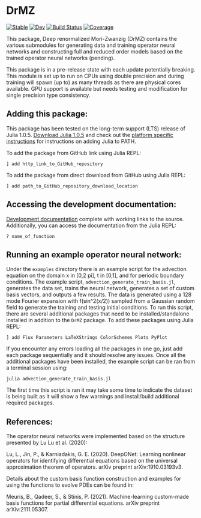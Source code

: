 # DrMZ

[![Stable](https://img.shields.io/badge/docs-stable-blue.svg)](https://brekmeuris.github.io/DrMZ.jl/stable)
[![Dev](https://img.shields.io/badge/docs-dev-blue.svg)](https://brekmeuris.github.io/DrMZ.jl/dev)
[![Build Status](https://github.com/brekmeuris/DrMZ.jl/workflows/CI/badge.svg)](https://github.com/brekmeuris/DrMZ.jl/actions)
[![Coverage](https://codecov.io/gh/brekmeuris/DrMZ.jl/branch/master/graph/badge.svg)](https://codecov.io/gh/brekmeuris/DrMZ.jl)


This package, Deep renormalized Mori-Zwanzig (DrMZ) contains the various submodules for generating data and training operator neural networks and constructing full and reduced order models based on the trained operator neural networks (pending).

This package is in a pre-release state with each update potentially breaking. This module is set up to run on CPUs using double precision and during training will spawn (up to) as many threads as there are physical cores available. GPU support is available but needs testing and modification for single precision type consistency.


## Adding this package:

This package has been tested on the long-term support (LTS) release of Julia 1.0.5. [Download Julia 1.0.5](https://julialang.org/downloads/#long_term_support_release) and check out the [platform specific instructions](https://julialang.org/downloads/platform/) for instructions on adding Julia to PATH.

To add the package from GitHub link using Julia REPL:

``` ] add http_link_to_GitHub_repository ```

To add the package from direct download from GitHub using Julia REPL:

``` ] add path_to_GitHub_repository_download_location ```


## Accessing the development documentation:

[Development documentation](https://brekmeuris.github.io/DrMZ.jl/dev/) complete with working links to the source. Additionally, you can access the documentation from the Julia REPL:

```? name_of_function```

## Running an example operator neural network:

Under the ```examples``` directory there is an example script for the advection equation on the domain x in [0,2 pi], t in [0,1], and for periodic boundary conditions. The example script, ```advection_generate_train_basis.jl```, generates the data set, trains the neural network, generates a set of custom basis vectors, and outputs a few results. The data is generated using a 128 mode Fourier expansion with f(sin^2(x/2)) sampled from a Gaussian random field to generate the training and testing initial conditions. To run this script, there are several additional packages that need to be installed/standalone installed in addition to the ```DrMZ``` package. To add these packages using Julia REPL:

``` ] add Flux Parameters LaTeXStrings ColorSchemes Plots PyPlot ```

If you encounter any errors loading all the packages in one go, just add each package sequentially and it should resolve any issues. Once all the additional packages have been installed, the example script can be ran from a terminal session using:

```julia advection_generate_train_basis.jl```

The first time this script is ran it may take some time to indicate the dataset is being built as it will show a few warnings and install/build additional required packages.

## References:

The operator neural networks were implemented based on the structure presented by Lu Lu et al. (2020):

Lu, L., Jin, P., & Karniadakis, G. E. (2020). DeepONet: Learning nonlinear operators for identifying differential equations based on the universal approximation theorem of operators. arXiv preprint arXiv:1910.03193v3.

Details about the custom basis function construction and examples for using the functions to evolve PDEs can be found in:

Meuris, B., Qadeer, S., & Stinis, P. (2021). Machine-learning custom-made basis functions for partial differential equations. arXiv preprint arXiv:2111.05307.